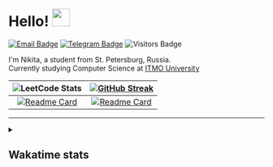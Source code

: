 # Hello! <img src="https://media1.giphy.com/media/alx4TtaDYyLE6S5Jem/giphy.gif?cid=ecf05e47nkmg3t8fa62rml2sjew7eb4bkyj49b6pzcvytxrn&rid=giphy.gif&ct=s" width="35px">

[![Email Badge](https://img.shields.io/badge/-Email-lightblue?style=flat-square&logo=Outlook&logoColor=white&link=mailto:bahilinnikita04@mail.ru)](mailto:bahilinnikita04@mail.ru)
[![Telegram Badge](https://img.shields.io/badge/-Telegram-0088cc?style=flat-square&labelColor=0088cc&logo=telegram&logoColor=white&link=https://t.me/bakhilin)](https://t.me/bakhilin)
![Visitors Badge](https://komarev.com/ghpvc/?username=bakhilin&style=flat-square&label=Visitors)

<p>

  I'm Nikita, a student from St. Petersburg, Russia.  
  Currently studying Computer Science at [ITMO University](https://itmo.ru)  

</p>
  
|![LeetCode Stats](https://leetcard.jacoblin.cool/worthant?theme=nord&font=Archivo)|[![GitHub Streak](https://streak-stats.demolab.com/?user=bakhilin&line_height=20&theme=ayu-mirage)](https://git.io/streak-stats)|
|:-:|:-:|
|[![Readme Card](https://github-readme-stats.vercel.app/api/pin/?username=bakhilin&theme=react&repo=Portfolio)](https://github.com/bakhilin/Portfolio)|[![Readme Card](https://github-readme-stats.vercel.app/api/pin/?username=bakhilin&theme=react&repo=university-projects)](https://github.com/worthant/university-projects)|

---

<details>
  <summary><h2>Wakatime stats</h2></summary>
  <a href="https://github.com/anuraghazra/github-readme-stats">
  <img align="center" src="https://github-readme-stats.vercel.app/api/wakatime?username=bakhilin&layout=compact" />
</a>
</details>
